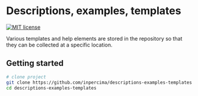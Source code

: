 # Descriptions, examples, templates

[![MIT license](https://img.shields.io/badge/license-MIT-blue.svg)](./LICENSE.md)

Various templates and help elements are stored in the repository so that they can be collected at a specific location.

## Getting started

```bash
# clone project
git clone https://github.com/inpercima/descriptions-examples-templates
cd descriptions-examples-templates
```

